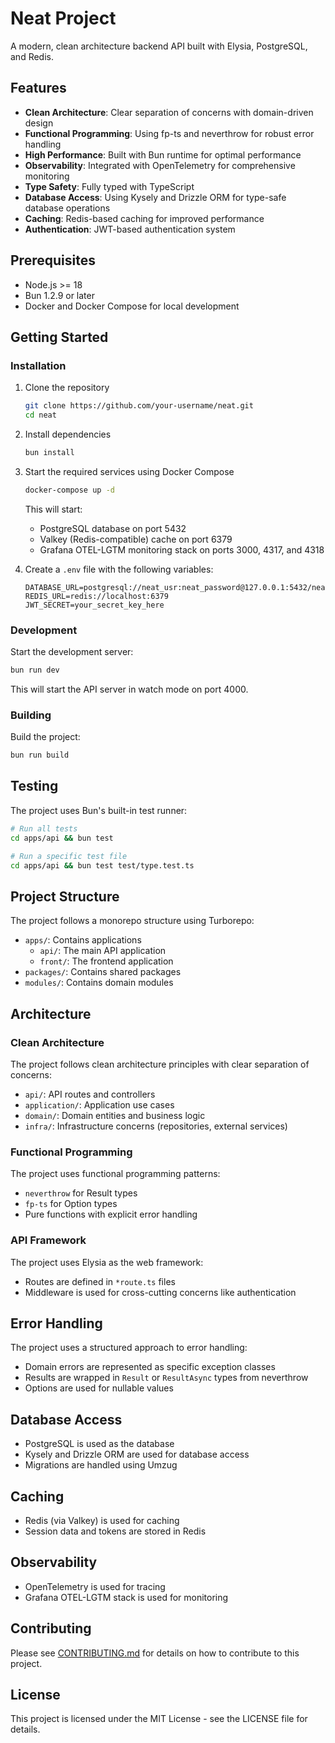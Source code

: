 # Neat Project

A modern, clean architecture backend API built with Elysia, PostgreSQL, and Redis.

## Features

- **Clean Architecture**: Clear separation of concerns with domain-driven design
- **Functional Programming**: Using fp-ts and neverthrow for robust error handling
- **High Performance**: Built with Bun runtime for optimal performance
- **Observability**: Integrated with OpenTelemetry for comprehensive monitoring
- **Type Safety**: Fully typed with TypeScript
- **Database Access**: Using Kysely and Drizzle ORM for type-safe database operations
- **Caching**: Redis-based caching for improved performance
- **Authentication**: JWT-based authentication system

## Prerequisites

- Node.js >= 18
- Bun 1.2.9 or later
- Docker and Docker Compose for local development

## Getting Started

### Installation

1. Clone the repository
   ```bash
   git clone https://github.com/your-username/neat.git
   cd neat
   ```

2. Install dependencies
   ```bash
   bun install
   ```

3. Start the required services using Docker Compose
   ```bash
   docker-compose up -d
   ```
   This will start:
   - PostgreSQL database on port 5432
   - Valkey (Redis-compatible) cache on port 6379
   - Grafana OTEL-LGTM monitoring stack on ports 3000, 4317, and 4318

4. Create a `.env` file with the following variables:
   ```
   DATABASE_URL=postgresql://neat_usr:neat_password@127.0.0.1:5432/neat_db
   REDIS_URL=redis://localhost:6379
   JWT_SECRET=your_secret_key_here
   ```

### Development

Start the development server:
```bash
bun run dev
```

This will start the API server in watch mode on port 4000.

### Building

Build the project:
```bash
bun run build
```

## Testing

The project uses Bun's built-in test runner:

```bash
# Run all tests
cd apps/api && bun test

# Run a specific test file
cd apps/api && bun test test/type.test.ts
```

## Project Structure

The project follows a monorepo structure using Turborepo:
- `apps/`: Contains applications
  - `api/`: The main API application
  - `front/`: The frontend application
- `packages/`: Contains shared packages
- `modules/`: Contains domain modules

## Architecture

### Clean Architecture

The project follows clean architecture principles with clear separation of concerns:
- `api/`: API routes and controllers
- `application/`: Application use cases
- `domain/`: Domain entities and business logic
- `infra/`: Infrastructure concerns (repositories, external services)

### Functional Programming

The project uses functional programming patterns:
- `neverthrow` for Result types
- `fp-ts` for Option types
- Pure functions with explicit error handling

### API Framework

The project uses Elysia as the web framework:
- Routes are defined in `*route.ts` files
- Middleware is used for cross-cutting concerns like authentication

## Error Handling

The project uses a structured approach to error handling:
- Domain errors are represented as specific exception classes
- Results are wrapped in `Result` or `ResultAsync` types from neverthrow
- Options are used for nullable values

## Database Access

- PostgreSQL is used as the database
- Kysely and Drizzle ORM are used for database access
- Migrations are handled using Umzug

## Caching

- Redis (via Valkey) is used for caching
- Session data and tokens are stored in Redis

## Observability

- OpenTelemetry is used for tracing
- Grafana OTEL-LGTM stack is used for monitoring

## Contributing

Please see [CONTRIBUTING.md](CONTRIBUTING.md) for details on how to contribute to this project.

## License

This project is licensed under the MIT License - see the LICENSE file for details.

